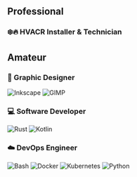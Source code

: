 ## Professional
###  ❄️🔥 HVACR Installer & Technician

## Amateur 
### 🎨 Graphic Designer
![Inkscape](Images/1.svg) ![GIMP](Images/2.svg) 

### 💻 Software Developer
![Rust](Images/3.svg) ![Kotlin](Images/4.svg) 

### ☁️ DevOps Engineer
![Bash](Images/5.svg) ![Docker](Images/6.svg) ![Kubernetes](Images/7.svg) ![Python](Images/8.svg)
